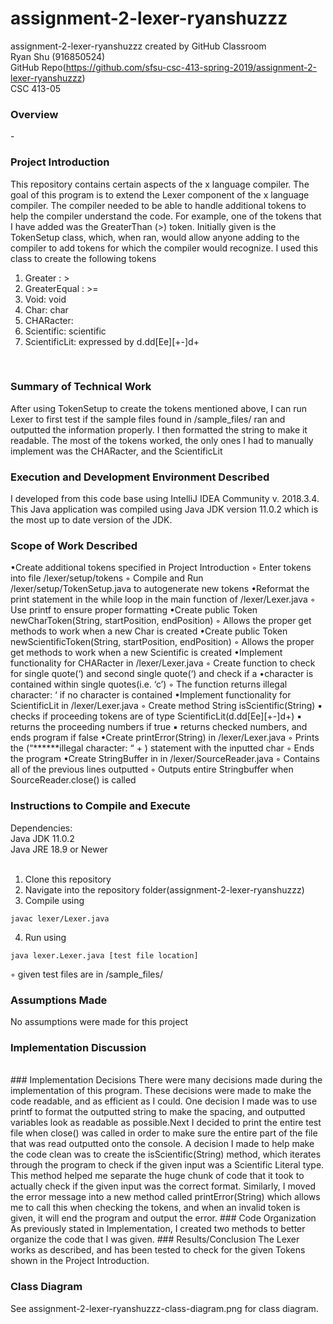 # assignment-2-lexer-ryanshuzzz
assignment-2-lexer-ryanshuzzz created by GitHub Classroom<br />
Ryan Shu (916850524)<br />
GitHub Repo(https://github.com/sfsu-csc-413-spring-2019/assignment-2-lexer-ryanshuzzz)<br />
CSC 413-05<br />
### Overview
-<br />
### Project Introduction
This repository contains certain aspects of the x language compiler. The goal of this program is to
extend the Lexer component of the x language compiler. The compiler needed to be able to handle
additional tokens to help the compiler understand the code. For example, one of the tokens that I have
added was the GreaterThan (>) token. Initially given is the TokenSetup class, which, when ran, would
allow anyone adding to the compiler to add tokens for which the compiler would recognize. I used this
class to create the following tokens<br />
1. Greater : ><br />
2. GreaterEqual : >=<br />
3. Void: void<br />
4. Char: char<br />
5. CHARacter: <char><br />
6. Scientific: scientific<br />
7. ScientificLit: <scientific> expressed by d.dd[Ee][+-]d+<br />
<br />

### Summary of Technical Work
After using TokenSetup to create the tokens mentioned above, I can run Lexer to first test if the sample
files found in /sample_files/ ran and outputted the information properly. I then formatted the string to
make it readable. The most of the tokens worked, the only ones I had to manually implement was the
CHARacter, and the ScientificLit<br />

### Execution and Development Environment Described
I developed from this code base using IntelliJ IDEA Community v. 2018.3.4. This Java application was
compiled using Java JDK version 11.0.2 which is the most up to date version of the JDK.

### Scope of Work Described

•Create additional tokens specified in Project Introduction
  ◦ Enter tokens into file /lexer/setup/tokens
  ◦ Compile and Run /lexer/setup/TokenSetup.java to autogenerate new tokens
•Reformat the print statement in the while loop in the main function of /lexer/Lexer.java
  ◦ Use printf to ensure proper formatting
•Create public Token newCharToken(String, startPosition, endPosition)
  ◦ Allows the proper get methods to work when a new Char is created
•Create public Token newScientificToken(String, startPosition, endPosition)
  ◦ Allows the proper get methods to work when a new Scientific is created
•Implement functionality for CHARacter in /lexer/Lexer.java
  ◦ Create function to check for single quote(‘) and second single quote(‘) and check if a
•character is contained within single quotes(i.e. ‘c’)
  ◦ The function returns illegal character: ‘ if no character is contained
•Implement functionality for ScientificLit in /lexer/Lexer.java
  ◦ Create method String isScientific(String)
    ▪ checks if proceeding tokens are of type ScientificLit(d.dd[Ee][+-]d+)
    ▪ returns the proceeding numbers if true
    ▪ returns checked numbers, and ends program if false
•Create printError(String) in /lexer/Lexer.java
  ◦ Prints the (“******illegal character: “ + <given character>) statement with the inputted char
  ◦ Ends the program
•Create StringBuffer in in /lexer/SourceReader.java
  ◦ Contains all of the previous lines outputted
  ◦ Outputs entire Stringbuffer when SourceReader.close() is called

### Instructions to Compile and Execute
Dependencies:<br />
Java JDK 11.0.2<br />
Java JRE 18.9 or Newer<br />
<br />
1. Clone this repository<br />
2. Navigate into the repository folder(assignment-2-lexer-ryanshuzzz)<br />
3. Compile using <br />
```
javac lexer/Lexer.java
```
4. Run using <br />
```
java lexer.Lexer.java [test file location]
```
◦ given test files are in /sample_files/

### Assumptions Made
No assumptions were made for this project

### Implementation Discussion
<br />
### Implementation Decisions
There were many decisions made during the implementation of this program. These decisions were
made to make the code readable, and as efficient as I could. One decision I made was to use printf to
format the outputted string to make the spacing, and outputted variables look as readable as possible.Next I decided to print the entire test file when close() was called in order to make sure the entire part
of the file that was read outputted onto the console.
A decision I made to help make the code clean was to create the isScientific(String) method, which
iterates through the program to check if the given input was a Scientific Literal type. This method
helped me separate the huge chunk of code that it took to actually check if the given input was the
correct format. Similarly, I moved the error message into a new method called printError(String) which
allows me to call this when checking the tokens, and when an invalid token is given, it will end the
program and output the error.
### Code Organization
As previously stated in Implementation, I created two methods to better organize the code that I was
given.
### Results/Conclusion
The Lexer works as described, and has been tested to check for the given Tokens shown in the Project
Introduction.

### Class Diagram
See assignment-2-lexer-ryanshuzzz-class-diagram.png for class diagram.
